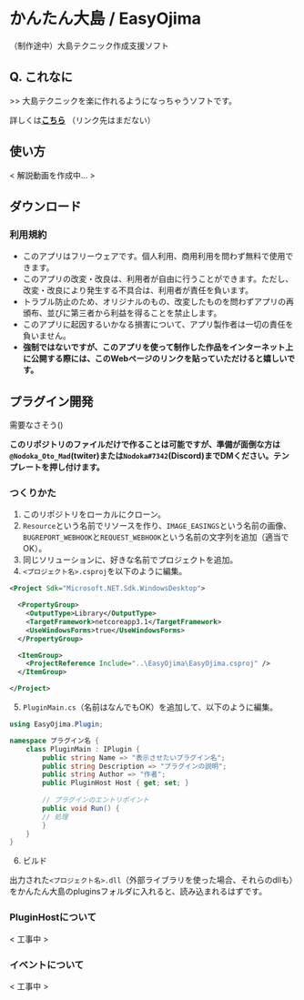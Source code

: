 # かんたん大島 / EasyOjima
（制作途中）大島テクニック作成支援ソフト

## Q. これなに
\>\> 大島テクニックを楽に作れるようになっちゃうソフトです。

詳しくは[**こちら**](https://www.kankantari.net/EasyOjima) （リンク先はまだない）

## 使い方
< 解説動画を作成中… >

## ダウンロード

### 利用規約
* このアプリはフリーウェアです。個人利用、商用利用を問わず無料で使用できます。
* このアプリの改変・改良は、利用者が自由に行うことができます。ただし、改変・改良により発生する不具合は、利用者が責任を負います。
* トラブル防止のため、オリジナルのもの、改変したものを問わずアプリの再頒布、並びに第三者から利益を得ることを禁止します。
* このアプリに起因するいかなる損害について、アプリ製作者は一切の責任を負いません。
* <strong>強制ではないですが、このアプリを使って制作した作品をインターネット上に公開する際には、このWebページのリンクを貼っていただけると嬉しいです。</strong>

## プラグイン開発
需要なさそう()

<strong>このリポジトリのファイルだけで作ることは可能ですが、準備が面倒な方は`@Nodoka_Oto_Mad`(twiter)または`Nodoka#7342`(Discord)までDMください。テンプレートを押し付けます。</strong>

### つくりかた
1. このリポジトリをローカルにクローン。
2. `Resource`という名前でリソースを作り、`IMAGE_EASINGS`という名前の画像、`BUGREPORT_WEBHOOK`と`REQUEST_WEBHOOK`という名前の文字列を追加（適当でOK）。
3. 同じソリューションに、好きな名前でプロジェクトを追加。
4. `<プロジェクト名>.csproj`を以下のように編集。
```xml
<Project Sdk="Microsoft.NET.Sdk.WindowsDesktop">

  <PropertyGroup>
    <OutputType>Library</OutputType>
    <TargetFramework>netcoreapp3.1</TargetFramework>
    <UseWindowsForms>true</UseWindowsForms>
  </PropertyGroup>

  <ItemGroup>
    <ProjectReference Include="..\EasyOjima\EasyOjima.csproj" />
  </ItemGroup>

</Project>
```
5. `PluginMain.cs`（名前はなんでもOK）を追加して、以下のように編集。
```csharp
using EasyOjima.Plugin;

namespace プラグイン名 {
    class PluginMain : IPlugin {
        public string Name => "表示させたいプラグイン名";
        public string Description => "プラグインの説明";
        public string Author => "作者";
        public PluginHost Host { get; set; }
    
        // プラグインのエントリポイント
        public void Run() {
        // 処理
        }
    }
}
```
6. ビルド

出力された`<プロジェクト名>.dll`（外部ライブラリを使った場合、それらのdllも）をかんたん大島のpluginsフォルダに入れると、読み込まれるはずです。

### PluginHostについて
< 工事中 >
### イベントについて
< 工事中 >
